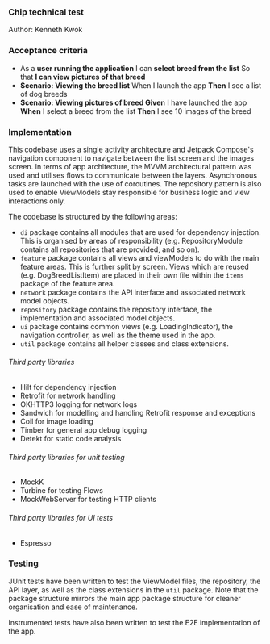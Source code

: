 ### Chip technical test
Author: Kenneth Kwok

### Acceptance criteria
- As a **user running the application** I can **select breed from the list** So that **I can view 
  pictures of that breed**
- **Scenario: Viewing the breed list** When I launch the app **Then** I see a list of dog breeds
- **Scenario: Viewing pictures of breed Given** I have launched the app **When** I select a breed 
  from the list **Then** I see 10 images of the breed

### Implementation
This codebase uses a single activity architecture and Jetpack Compose's navigation component to 
navigate between the list screen and the images screen. In terms of app architecture, the MVVM 
architectural pattern was used and utilises flows to communicate between the layers. 
Asynchronous tasks are launched with the use of coroutines. The repository pattern is also used to 
enable ViewModels stay responsible for business logic and view interactions only.

The codebase is structured by the following areas:
- `di` package contains all modules that are used for dependency injection. This is organised by 
  areas of responsibility (e.g. RepositoryModule contains all repositories that are provided, 
  and so on).
- `feature` package contains all views and viewModels to do with the main feature areas. This is 
  further split by screen. Views which are reused (e.g. DogBreedListItem) are placed in their 
  own file within the `items` package of the feature area.
- `network` package contains the API interface and associated network model objects.
- `repository` package contains the repository interface, the implementation and associated 
  model objects.
- `ui` package contains common views (e.g. LoadingIndicator), the navigation controller, as well as 
  the theme used in the app.
- `util` package contains all helper classes and class extensions.

###### Third party libraries
- Hilt for dependency injection
- Retrofit for network handling 
- OKHTTP3 logging for network logs
- Sandwich for modelling and handling Retrofit response and exceptions
- Coil for image loading
- Timber for general app debug logging
- Detekt for static code analysis

###### Third party libraries for unit testing
- MockK
- Turbine for testing Flows
- MockWebServer for testing HTTP clients

###### Third party libraries for UI tests
- Espresso

### Testing
JUnit tests have been written to test the ViewModel files, the repository, the API layer, as 
well as the class extensions in the `util` package. Note that the package structure mirrors the 
main app package structure for cleaner organisation and ease of maintenance.

Instrumented tests have also been written to test the E2E implementation of the app.